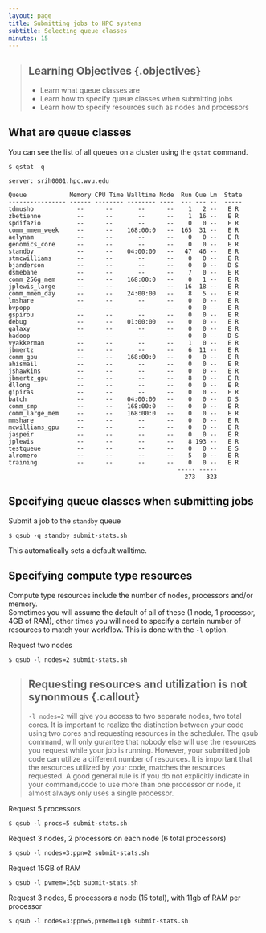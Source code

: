 ```yaml
---
layout: page
title: Submitting jobs to HPC systems
subtitle: Selecting queue classes
minutes: 15
---
```


> ## Learning Objectives {.objectives}
>
> * Learn what queue classes are
> * Learn how to specify queue classes when submitting jobs
> * Learn how to specify resources such as nodes and processors

## What are queue classes

You can see the list of all queues on a cluster using the `qstat` command.

~~~ {.bash}
$ qstat -q
~~~
~~~ {.output}
server: srih0001.hpc.wvu.edu

Queue            Memory CPU Time Walltime Node  Run Que Lm  State
---------------- ------ -------- -------- ----  --- --- --  -----
tdmusho            --      --       --      --    1   2 --   E R
zbetienne          --      --       --      --    1  16 --   E R
spdifazio          --      --       --      --    0   0 --   E R
comm_mmem_week     --      --    168:00:0   --  165  31 --   E R
aelynam            --      --       --      --    0   0 --   E R
genomics_core      --      --       --      --    0   0 --   E R
standby            --      --    04:00:00   --   47  46 --   E R
stmcwilliams       --      --       --      --    0   0 --   E R
bjanderson         --      --       --      --    0   0 --   D S
dsmebane           --      --       --      --    7   0 --   E R
comm_256g_mem      --      --    168:00:0   --    0   1 --   E R
jplewis_large      --      --       --      --   16  18 --   E R
comm_mmem_day      --      --    24:00:00   --    8   5 --   E R
lmshare            --      --       --      --    0   0 --   E R
bvpopp             --      --       --      --    0   0 --   E R
gspirou            --      --       --      --    0   0 --   E R
debug              --      --    01:00:00   --    0   0 --   E R
galaxy             --      --       --      --    0   0 --   E R
hadoop             --      --       --      --    0   0 --   D S
vyakkerman         --      --       --      --    1   0 --   E R
jbmertz            --      --       --      --    6  11 --   E R
comm_gpu           --      --    168:00:0   --    0   0 --   E R
ahismail           --      --       --      --    0   0 --   E R
jshawkins          --      --       --      --    0   0 --   E R
jbmertz_gpu        --      --       --      --    8   0 --   E R
dllong             --      --       --      --    0   0 --   E R
gipiras            --      --       --      --    0   0 --   E R
batch              --      --    04:00:00   --    0   0 --   D S
comm_smp           --      --    168:00:0   --    0   0 --   E R
comm_large_mem     --      --    168:00:0   --    0   0 --   E R
mmshare            --      --       --      --    0   0 --   E R
mcwilliams_gpu     --      --       --      --    0   0 --   E R
jaspeir            --      --       --      --    0   0 --   E R
jplewis            --      --       --      --    8 193 --   E R
testqueue          --      --       --      --    0   0 --   E S
alromero           --      --       --      --    5   0 --   E R
training           --      --       --      --    0   0 --   E R
											   ----- -----
												 273   323
~~~

## Specifying queue classes when submitting jobs

Submit a job to the `standby` queue

~~~ {.bash}
$ qsub -q standby submit-stats.sh
~~~

This automatically sets a default walltime.  


## Specifying compute type resources

Compute type resources include the number of nodes, processors and/or memory.  
Sometimes you will assume the default of all of these (1 node, 1 processor, 4GB 
of RAM), other times you will need to specify a certain number of resources to 
match your workflow.  This is done with the `-l` option.

Request two nodes

~~~ {.bash}
$ qsub -l nodes=2 submit-stats.sh
~~~

> ## Requesting resources and utilization is not synonmous {.callout}
>
> `-l nodes=2` will give you access to two separate nodes, two total cores.  It 
> is important to realize the distinction between your code using two cores and 
> requesting resources in the scheduler.  The qsub command, will only gurantee 
> that nobody else will use the resources you request while your job is 
> running.  However, your submitted job code can utilize a different number of 
> resources.  It is important that the resources utilized by your code, matches 
> the resources requested.  A good general rule is if you do not explicitly 
> indicate in your command/code to use more than one processor or node, it 
> almost always only uses a single processor.

Request 5 processors

~~~ {.bash}
$ qsub -l procs=5 submit-stats.sh
~~~

Request 3 nodes, 2 processors on each node (6 total processors)

~~~ {.bash}
$ qsub -l nodes=3:ppn=2 submit-stats.sh
~~~

Request 15GB of RAM

~~~ {.bash}
$ qsub -l pvmem=15gb submit-stats.sh
~~~

Request 3 nodes, 5 processors a node (15 total), with 11gb of RAM per processor

~~~ {.bash}
$ qsub -l nodes=3:ppn=5,pvmem=11gb submit-stats.sh
~~~


